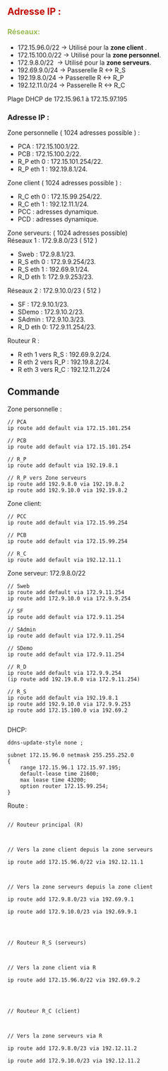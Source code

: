 ## <font color="#c00000">Adresse IP :</font>

### <font color="#9bbb59">Réseaux: </font>
- 172.15.96.0/22 → Utilisé pour la **zone client** .
- 172.15.100.0/22 → Utilisé pour la **zone personnel**.
- 172.9.8.0/22  → Utilisé pour la **zone serveurs**.
- 192.69.9.0/24 → Passerelle R <-> R_S
- 192.19.8.0/24 → Passerelle R <-> R_P
- 192.12.11.0/24 → Passerelle R <-> R_C

Plage DHCP de 172.15.96.1 à 172.15.97.195

  
### **Adresse IP** : 
Zone personnelle ( 1024 adresses possible ) :
- PCA : 172.15.100.1/22.
- PCB : 172.15.100.2/22.
- R_P eth 0 : 172.15.101.254/22.
- R_P eth 1 : 192.19.8.1/24.  

Zone client ( 1024 adresses possible ) :
- R_C eth 0 : 172.15.99.254/22.
- R_C eth 1 : 192.12.11.1/24.
- PCC : adresses dynamique.
- PCD : adresses dynamique.
  
Zone serveurs: ( 1024 adresses possible)  
Réseaux 1 : 172.9.8.0/23 ( 512 )
- Sweb : 172.9.8.1/23.
- R_S eth 0 : 172.9.9.254/23.
- R_S eth 1 : 192.69.9.1/24.
- R_D eth 1: 172.9.9.253/23.

Réseaux 2 : 172.9.10.0/23 ( 512 ) 
- SF : 172.9.10.1/23.
- SDemo : 172.9.10.2/23.
- SAdmin : 172.9.10.3/23.
- R_D eth 0: 172.9.11.254/23.

Routeur R :
- R eth 1 vers R_S : 192.69.9.2/24.
- R eth 2 vers R_P : 192.19.8.2/24.
- R eth 3 vers R_C : 192.12.11.2/24

## **Commande**

Zone personnelle : 

```
// PCA
ip route add default via 172.15.101.254

// PCB
ip route add default via 172.15.101.254

// R_P
ip route add default via 192.19.8.1

// R_P vers Zone serveurs
ip route add 192.9.8.0 via 192.19.8.2
ip route add 192.9.10.0 via 192.19.8.2

```

Zone client: 

```
// PCC
ip route add default via 172.15.99.254

// PCB
ip route add default via 172.15.99.254

// R_C
ip route add default via 192.12.11.1
```
  
Zone serveur: 172.9.8.0/22

```
// Sweb
ip route add default via 172.9.11.254
ip route add 172.9.10.0 via 172.9.9.254  
  
// SF
ip route add default via 172.9.11.254

// SAdmin
ip route add default via 172.9.11.254

// SDemo
ip route add default via 172.9.11.254

// R_D
ip route add default via 172.9.9.254
(ip route add 192.19.8.0 via 172.9.11.254)  

// R_S 
ip route add default via 192.19.8.1
ip route add 192.9.10.0 via 172.9.9.253
ip route add 172.15.100.0 via 192.69.2  
  
```


DHCP:

```
ddns-update-style none ;

subnet 172.15.96.0 netmask 255.255.252.0
{
	range 172.15.96.1 172.15.97.195;
	default-lease time 21600;
	max lease time 43200;
	option router 172.15.99.254;
}
```


Route : 

```

// Routeur principal (R)

  

// Vers la zone client depuis la zone serveurs

ip route add 172.15.96.0/22 via 192.12.11.1

  

// Vers la zone serveurs depuis la zone client

ip route add 172.9.8.0/23 via 192.69.9.1

ip route add 172.9.10.0/23 via 192.69.9.1

  
  

// Routeur R_S (serveurs)

  

// Vers la zone client via R

ip route add 172.15.96.0/22 via 192.69.9.2

  
  

// Routeur R_C (client)

  

// Vers la zone serveurs via R

ip route add 172.9.8.0/23 via 192.12.11.2

ip route add 172.9.10.0/23 via 192.12.11.2

```

  
